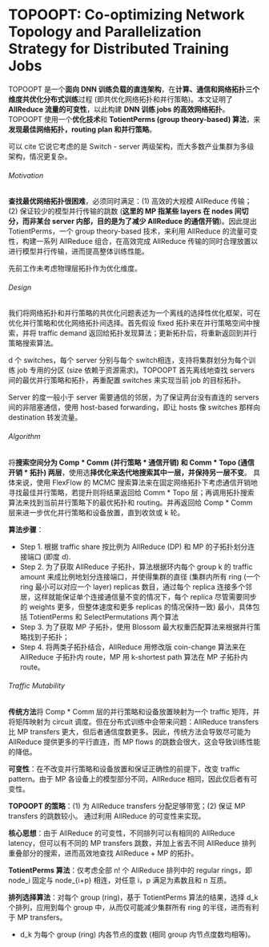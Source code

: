 # TOPOOPT: Co-optimizing Network Topology and Parallelization Strategy for Distributed Training Jobs

TOPOOPT 是一个**面向 DNN 训练负载的直连架构**，在**计算、通信和网络拓扑三个维度共优化分布式训练**过程 (即共优化网络拓扑和并行策略)。本文证明了 **AllReduce 流量的可变性**，以此构建 **DNN 训练 jobs 的高效网络拓扑**。TOPOOPT 使用一个**优化技术**和 **TotientPerms (group theory-based) 算法**，来**发现最佳网络拓扑，routing plan 和并行策略**。

可以 cite 它说它考虑的是 Switch - server 两级架构，而大多数产业集群为多级架构，情况更复杂。

###### Motivation

**查找最优网络拓扑很困难**，必须同时满足：(1) 高效的大规模 AllReduce 传输；(2) 保证较少的模型并行传输的跳数 (**这里的 MP 指某些 layers 在 nodes 间切分，而非某台 server 内部，目的是为了减少 AllReduce 的通信开销**)。因此提出 TotientPerms，一个 group theory-based 技术，来利用 AllReduce 的流量可变性，构建一系列 AllReduce 组合，在高效完成 AllReduce 传输的同时合理放置以进行模型并行传输，进而提高整体训练性能。

先前工作未考虑物理层拓扑作为优化维度。

###### Design

我们将网络拓扑和并行策略的共优化问题表述为一个离线的选择性优化框架，可在优化并行策略和优化网络拓扑间选择。首先假设 fixed 拓扑来在并行策略空间中搜索，并将 traffic demand  返回给拓扑发现算法；更新拓扑后，将重新返回到并行策略搜索算法。

d 个 switches，每个 server 分别与每个 switch相连，支持将集群划分为每个训练 job 专用的分区 (size 依赖于资源需求)。TOPOOPT 首先离线地查找 servers 间的最优并行策略和拓扑，再重配置 switches 来实现当前 job 的目标拓扑。

Server 的度一般小于 server 需要通信的邻居，为了保证两台没有直连的 servers 间的非阻塞通信，使用 host-based forwarding，即让 hosts 像 switches 那样向 destination 转发流量。

###### Algorithm

将**搜索空间分为 Comp * Comm (并行策略 * 通信开销) 和 Comm * Topo (通信开销 * 拓扑) 两层**，使用选**择优化来迭代地搜索其中一层，并保持另一层不变**。
具体来说，使用 FlexFlow 的 MCMC 搜索算法来在固定网络拓扑下考虑通信开销地寻找最佳并行策略，若提升则将结果返回给 Comm * Topo 层；再调用拓扑搜索算法来找到当前并行策略下的最优拓扑和 routing。并再返回给 Comp * Comm 层来进一步优化并行策略和设备放置，直到收敛或 k 轮。

**算法步骤**：

- Step 1. 根据 traffic share 按比例为 AllReduce (DP) 和 MP 的子拓扑划分连接端口 (即度 d).
- Step 2. 为了获取 AllReduce 子拓扑，算法根据环内每个 group k 的 traffic amount 来成比例地划分连接端口，并使得集群的直径 (集群内所有 ring (一个 ring 最小可以对应一个 layer) replicas 数目，通过每个 replica 连接多个邻居，这样就能保证单个连接通信量不变的情况下，每个 replica 尽管需要同步的 weights 更多，但整体速度和更多 replicas 的情况保持一致) 最小，具体包括 TotientPerms 和 SelectPermutations 两个算法
- Step 3. 为了获取 MP 子拓扑，使用 Blossom 最大权重匹配算法来根据并行策略找到子拓扑；
- Step 4. 将两类子拓扑结合，AllReduce 用修改版 coin-change 算法来在 AllReduce 子拓扑内 route，MP 用 k-shortest path 算法在 MP 子拓扑内 route。

###### Traffic Mutability

**传统方法**将 Comp * Comm 层的并行策略和设备放置映射为一个 traffic 矩阵，并将矩阵映射为 circuit 调度。但在分布式训练中会带来问题：AllReduce transfers 比 MP transfers 更大，但后者通信度数更多。因此，传统方法会导致尽可能为 AllReduce 提供更多的平行直连，而 MP flows 的跳数会很大，这会导致训练性能的降低。

**可变性**：在不改变并行策略和设备放置和保证正确性的前提下，改变 traffic pattern。由于 MP 各设备上的模型部分不同，AllReduce 相同，因此仅后者有可变性。

**TOPOOPT 的策略**：(1) 为 AllReduce transfers 分配足够带宽；(2) 保证 MP transfers 的跳数较小。
通过利用 AllReduce 的可变性来实现。

**核心思想**：由于 AllReduce 的可变性，不同排列可以有相同的 AllReduce latency，但可以有不同的 MP transfers 跳数，并加上省去不同 AllReduce 排列重叠部分的搜索，进而高效地查找 AllReduce + MP 的拓扑。

**TotientPerms 算法**：仅考虑全部 n! 个 AllReduce 排列中的 regular rings，即 node_i 固定与 node_{i+p} 相连，对任意 i，p 满足为素数且和 n 互质。

**排列选择算法**：对每个 group (ring)，基于 TotientPerms 算法的结果，选择 d_k 个排列，应用到每个 group 中，从而仅可能减少集群所有 ring 的半径，进而有利于 MP transfers。

- d_k 为每个 group (ring) 内各节点的度数 (相同 group 内节点度数均相等)。



